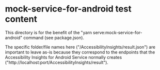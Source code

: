 <!--
Copyright (c) Microsoft Corporation. All rights reserved.
Licensed under the MIT License.
-->

# mock-service-for-android test content

This directory is for the benefit of the "yarn serve:mock-service-for-android" command (see package.json).

The specific folder/file names here ("/AccessibilityInsights/result.json") are important to leave as-is because they
correspond to the endpoints that the Accessibility Insights for Android Service normally creates ("http://localhost:port/AccessibilityInsights/result").
